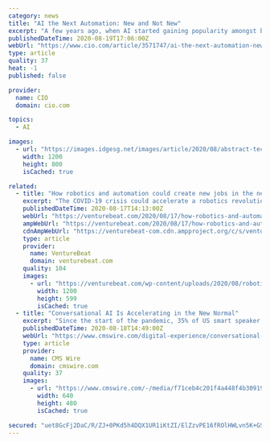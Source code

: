 ```yaml
---
category: news
title: "AI the Next Automation: New and Not New"
excerpt: "A few years ago, when AI started gaining popularity amongst business thinkers, the term automation was simply not applied into any AI conversation. Now you cannot escape from hearing about it. So, what changed and why does this matter so much for ..."
publishedDateTime: 2020-08-19T17:06:00Z
webUrl: "https://www.cio.com/article/3571747/ai-the-next-automation-new-and-not-new.html"
type: article
quality: 37
heat: -1
published: false

provider:
  name: CIO
  domain: cio.com

topics:
  - AI

images:
  - url: "https://images.idgesg.net/images/article/2020/08/abstract-technology-100855072-large.jpg"
    width: 1200
    height: 800
    isCached: true

related:
  - title: "How robotics and automation could create new jobs in the new normal"
    excerpt: "The COVID-19 crisis could accelerate a robotics revolution and impact jobs -- but it's not necessarily all bad news for workers."
    publishedDateTime: 2020-08-17T14:13:00Z
    webUrl: "https://venturebeat.com/2020/08/17/how-robotics-and-automation-could-create-new-jobs-in-the-new-normal/"
    ampWebUrl: "https://venturebeat.com/2020/08/17/how-robotics-and-automation-could-create-new-jobs-in-the-new-normal/amp/"
    cdnAmpWebUrl: "https://venturebeat-com.cdn.ampproject.org/c/s/venturebeat.com/2020/08/17/how-robotics-and-automation-could-create-new-jobs-in-the-new-normal/amp/"
    type: article
    provider:
      name: VentureBeat
      domain: venturebeat.com
    quality: 104
    images:
      - url: "https://venturebeat.com/wp-content/uploads/2020/08/robotics-automation-new-jobs.jpg?w=1200&#038;strip=all"
        width: 1200
        height: 599
        isCached: true
  - title: "Conversational AI Is Accelerating in the New Normal"
    excerpt: "Since the start of the pandemic, 35% of US smart speaker owners say ... While voice has taken center stage in many of these conversations, it is not the only conversational AI technology that can help mitigate the risk of infection. COVID-19-specific ..."
    publishedDateTime: 2020-08-18T14:49:00Z
    webUrl: "https://www.cmswire.com/digital-experience/conversational-ai-is-accelerating-in-the-new-normal/"
    type: article
    provider:
      name: CMS Wire
      domain: cmswire.com
    quality: 37
    images:
      - url: "https://www.cmswire.com/-/media/f71ceb4c201f4a448f4b309195166e3d.ashx"
        width: 640
        height: 480
        isCached: true

secured: "uet8GcFj2DaC/R/ZJ+0PKd5h4DQX1UR1iKtZI/ElZzvPE16fROlHWLvn5K+GSrE6a4mABHI4Ce67FNyLV6jx1Tebd2yqMk8TEx/RbNLZXY2K5sRIF8z3QGbZ6dDAdL/Ujvbx7CqjBfxKdO9nU9R+gHW4HZh+OQ3ZAkGZEs4bMp06RcARqJVMvn/gW5M4Ol+wLMF36xAG7q9+RmY0xQVhCi5Dc11ofAhmCkFnk3qv2a3XJPsCt97tXcGwwxMAUqeSycQ4LR54Mz9Zzw34ymD6d/e+8eEoygaY8jDUr1kvsDMcWk+hogPu0EpKLue/bDSjdAGYyiAyZgTpdyGQFiOsUw==;hAK/adCJ+DYsXfYTv7Ijsw=="
---
```


